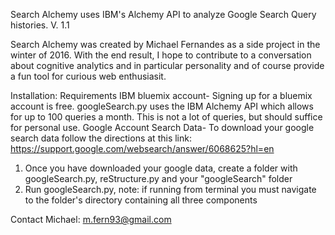 Search Alchemy uses IBM's Alchemy API to analyze Google Search Query histories. 
V. 1.1

Search Alchemy was created by Michael Fernandes  as a side project in the winter of 2016. With the end result, I hope to contribute to a conversation about cognitive analytics and in particular personality and of course provide a fun tool for curious web enthusiasit. 

Installation:
	Requirements
		IBM bluemix account-
			Signing up for a bluemix account is free. googleSearch.py uses the IBM Alchemy API which allows for up to 100 queries a month. This is not a lot of queries, but should suffice for personal use. 
		Google Account Search Data-
			To download your google search data follow the directions at this link:
			https://support.google.com/websearch/answer/6068625?hl=en

1. Once you have downloaded your google data, create a folder with googleSearch.py, reStructure.py and your 
	"googleSearch" folder
2. Run googleSearch.py, note: if running from terminal you must navigate to the folder's directory containing all three components








Contact Michael: m.fern93@gmail.com